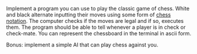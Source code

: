 Implement a program you can use to play the classic game of chess. White and black alternate inputting their moves using some form of [chess notation](http://en.wikipedia.org/wiki/Chess_notation). The computer checks if the moves are legal and if so, executes them. The program should be able to tell whenever a player is in check or check-mate. You can represent the chessboard in the terminal in ascii form.

Bonus: implement a simple AI that can play chess against you.